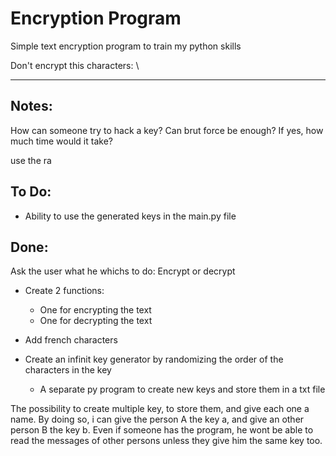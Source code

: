 # Encryption Program
Simple text encryption program to train my python skills

Don't encrypt this characters: \ 

---

## Notes:

How can someone try to hack a key? Can brut force be enough? If yes, how much time would it take?

use the ra



## To Do:

- Ability to use the generated keys in the main.py file



## Done:

Ask the user what he whichs to do: Encrypt or decrypt

- Create 2 functions:
    - One for encrypting the text 
    - One for decrypting the text

- Add french characters

- Create an infinit key generator by randomizing the order of the characters in the key
    - A separate py program to create new keys and store them in a txt file


The possibility to create multiple key, to store them, and give each one a name. By doing so, i can give the person A the key a, and give an other person B the key b. Even if someone has the program, he wont be able to read the messages of other persons unless they give him the same key too.